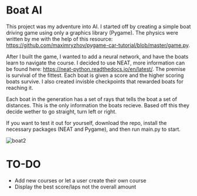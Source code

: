 # Boat AI

This project was my adventure into AI. I started off by creating a simple boat driving game using only a graphics library (Pygame).
The physics were written by me with the help of this resource: https://github.com/maximryzhov/pygame-car-tutorial/blob/master/game.py.

After I built the game, I wanted to add a neural network, and have the boats learn to navigate the course. I decided to use NEAT, more information can
be found here: https://neat-python.readthedocs.io/en/latest/. The premise is survival of the fittest. Each boat is given a score and the higher scoring boats
survive. I also created invisble checkpoints that rewarded boats for reaching it.

Each boat in the generation has a set of rays that tells the boat a set of distances. This is the only information the boats recieve. Based off this they decide wether
to go straight, turn left or right. 

If you want to test it out for yourself, download the repo, install the necessary packages (NEAT and Pygame), and then run main.py to start.

![boat2](https://user-images.githubusercontent.com/90718732/136070289-30651fa4-559a-4e96-8463-f17b261a2b04.JPG)

# TO-DO
  - Add new courses or let a user create their own course
  - Display the best score/laps not the overall amount
